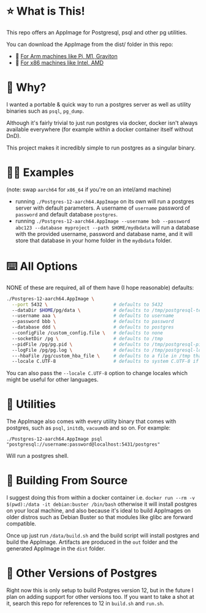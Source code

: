 # ⭐️ What is This!

This repo offers an AppImage for Postgresql, psql and other pg utilities.

You can download the AppImage from the dist/ folder in this repo:

* 💾 [For Arm machines like Pi, M1, Graviton](https://github.com/Macmee/Postgres.AppImage/raw/master/dist/Postgres-12-aarch64.AppImage)
* 💾 [For x86 machines like Intel, AMD](https://github.com/Macmee/Postgres.AppImage/raw/master/dist/Postgres-12-x86_64.AppImage)

# 🙋 Why?

I wanted a portable & quick way to run a postgres server as well as utility binaries such as `psql`, `pg_dump`.

Although it's fairly trivial to just run postgres via docker, docker isn't always available everywhere (for example within a docker container itself without DnD).

This project makes it incredibly simple to run postgres as a singular binary.

# 👩‍🏫 Examples

(note: swap `aarch64` for `x86_64` if you're on an intel/amd machine)

* running `./Postgres-12-aarch64.AppImage` on its own will run a postgres server with default parameters. A username of `username` password of `password` and default database `postgres`.
* running `./Postgres-12-aarch64.AppImage --username bob --password abc123 --database myproject --path $HOME/mydbdata` will run a database with the provided username, password and database name, and it will store that database in your home folder in the `mydbdata` folder.

# ⌨️ All Options

NONE of these are required, all of them have (I hope reasonable) defaults:

```bash
./Postgres-12-aarch64.AppImage \
  --port 5432 \                        # defaults to 5432
  --dataDir $HOME/pg/data \            # defaults to /tmp/postgresql-temp-db-XXXX
  --username aaa \                     # defaults to username
  --password bbb \                     # defaults to password
  --database ddd \                     # defaults to postgres
  --configFile /custom_config.file \   # defaults to none
  --socketDir /pg \                    # defaults to /tmp
  --pidFile /pg/pg.pid \               # defaults to /tmp/postgresql-pidfile-XXXX"
  --logFile /pg/pg.log \               # defaults to /tmp/postgresql-logs-XXXX
  ---hbaFile /pg/custom_hba_file \     # defaults to a file in /tmp that allows ALL local access and remote access with password required
  --locale C.UTF-8                     # defaults to system C.UTF-8 if available or en_US.utf8 if not
```

You can also pass the `--locale C.UTF-8` option to change locales which might be useful for other languages.

# 🧰 Utilities

The AppImage also comes with every utility binary that comes with postgres, such as `psql`, `initdb`, `vacuumdb` and so on. For example:

`./Postgres-12-aarch64.AppImage psql "postgresql://username:password@localhost:5431/postgres"`

Will run a postgres shell.

# 🔨 Building From Source

I suggest doing this from within a docker container i.e. `docker run --rm -v $(pwd):/data -it debian:buster /bin/bash` otherwise it will install postgres on your local machine, and also because it's ideal to build AppImages on older distros such as Debian Buster so that modules like glibc are forward compatible.

Once up just run `/data/build.sh` and the build script will install postgres and build the AppImage. Artifacts are produced in the `out` folder and the generated AppImage in the `dist` folder.

# 🔮 Other Versions of Postgres

Right now this is only setup to build Postgres version 12, but in the future I plan on adding support for other versions too. If you want to take a shot at it, search this repo for references to 12 in `build.sh` and `run.sh`.